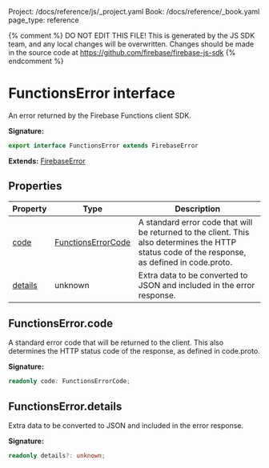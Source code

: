 Project: /docs/reference/js/_project.yaml
Book: /docs/reference/_book.yaml
page_type: reference

{% comment %}
DO NOT EDIT THIS FILE!
This is generated by the JS SDK team, and any local changes will be
overwritten. Changes should be made in the source code at
https://github.com/firebase/firebase-js-sdk
{% endcomment %}

# FunctionsError interface
An error returned by the Firebase Functions client SDK.

<b>Signature:</b>

```typescript
export interface FunctionsError extends FirebaseError 
```
<b>Extends:</b> [FirebaseError](./util.firebaseerror.md#firebaseerror_class)

## Properties

|  Property | Type | Description |
|  --- | --- | --- |
|  [code](./functions.functionserror.md#functionserrorcode) | [FunctionsErrorCode](./functions.md#functionserrorcode) | A standard error code that will be returned to the client. This also determines the HTTP status code of the response, as defined in code.proto. |
|  [details](./functions.functionserror.md#functionserrordetails) | unknown | Extra data to be converted to JSON and included in the error response. |

## FunctionsError.code

A standard error code that will be returned to the client. This also determines the HTTP status code of the response, as defined in code.proto.

<b>Signature:</b>

```typescript
readonly code: FunctionsErrorCode;
```

## FunctionsError.details

Extra data to be converted to JSON and included in the error response.

<b>Signature:</b>

```typescript
readonly details?: unknown;
```
